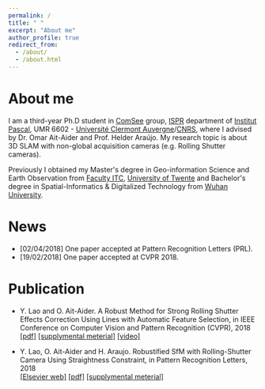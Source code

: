 ```yaml
---
permalink: /
title: " "
excerpt: "About me"
author_profile: true
redirect_from: 
  - /about/
  - /about.html
---
```


About me
========

I am a third-year Ph.D student in [ComSee](http://www.institutpascal.uca.fr/index.php/fr/comsee) group, [ISPR](https://ispr-ip.fr/) department of [Institut Pascal](http://www.institutpascal.uca.fr/index.php/fr/), UMR 6602 - [Université Clermont Auvergne](http://www.uca.fr/)/[CNRS](https://www.cnrs.fr/), where I advised by Dr. Omar Ait-Aider and Prof. Helder Araújo. My research topic is about  3D SLAM with non-global acquisition cameras (e.g. Rolling Shutter cameras). 

Previously I obtained my Master's degree in Geo-information Science and Earth Observation from [Faculty ITC](https://www.itc.nl/), [University of Twente](https://www.utwente.nl/en/) and Bachelor's degree in Spatial-Informatics & Digitalized Technology from [Wuhan University](http://en.whu.edu.cn/).   

News 
========
- [02/04/2018] One paper accepted at Pattern Recognition Letters (PRL).  
- [19/02/2018] One paper accepted at CVPR 2018. 


Publication  
========
- 	Y. Lao and O. Ait-Aider. A Robust Method for Strong Rolling Shutter Effects Correction Using Lines with Automatic Feature Selection, in IEEE Conference on Computer Vision and Pattern Recognition (CVPR), 2018  <br />
    [[pdf]]()   [[supplymental meterial]]()   [[video]]()  

-   Y. Lao, O. Ait-Aider and H. Araujo. Robustified SfM with Rolling-Shutter Camera Using Straightness Constraint, in Pattern Recognition Letters, 2018  <br />
   [[Elsevier web]]()   [[pdf]]()   [[supplymental meterial]]() 


